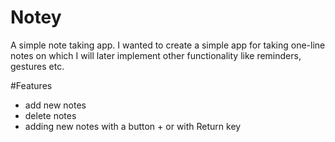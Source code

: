 # Notey
A simple note taking app. I wanted to create a simple app for taking one-line notes on which I will later implement other functionality like reminders, gestures etc.

#Features
- add new notes
- delete notes
- adding new notes with a button + or with Return key
